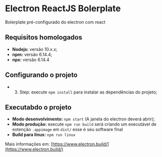 # Electron ReactJS Bolerplate

Bolerplate pré-configurado do electron com react

## Requisitos homologados 
 - **Nodejs:** versão 10.x.x;
 - **npm:** versão 6.14.4;
 - **npx:** versão 6.14.4

## Configurando o projeto
 - 3) Step: execute `npm install` para instalar as dependências do projeto;

## Executabdo o projeto

- **Modo desenvolvimento:** `npm start` (A janela do electron deverá abrir);
- **Modo produção:** execute `npm run build` será criando um executável de extenção `.appimage` em `dist/` esse é seu software final
- **Build para linux:** `npm run linux`

Mais informações em: [https://www.electron.build/](https://www.electron.build/)